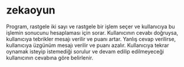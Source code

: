 # zekaoyun
Program, rastgele iki sayı ve rastgele bir işlem seçer ve kullanıcıya bu işlemin sonucunu hesaplaması için sorar. Kullanıcının cevabı doğruysa, kullanıcıya tebrikler mesajı verilir ve puanı artar. Yanlış cevap verilirse, kullanıcıya üzgünüm mesajı verilir ve puanı azalır. Kullanıcıya tekrar oynamak isteyip istemediği sorulur ve devam edilip edilmeyeceği kullanıcının cevabına göre belirlenir.
